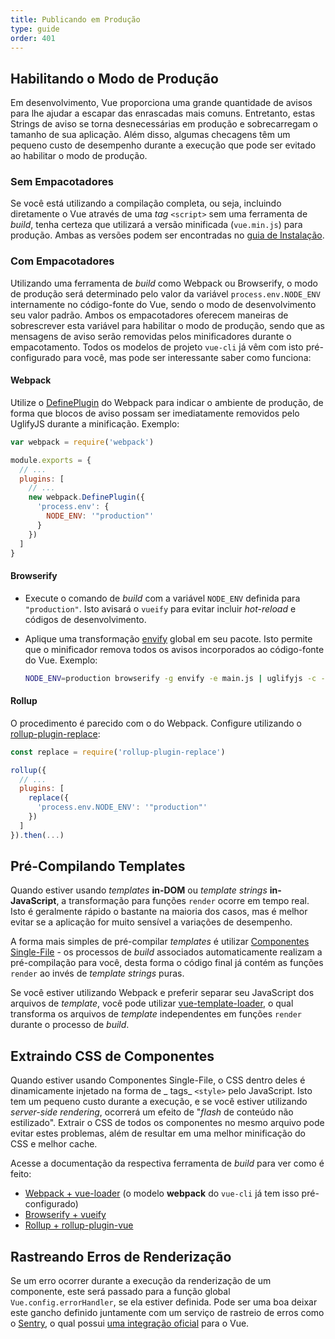 ```yaml
---
title: Publicando em Produção
type: guide
order: 401
---
```


## Habilitando o Modo de Produção

Em desenvolvimento, Vue proporciona uma grande quantidade de avisos para lhe ajudar a escapar das enrascadas mais comuns. Entretanto, estas Strings de aviso se torna desnecessárias em produção e sobrecarregam o tamanho de sua aplicação. Além disso, algumas checagens têm um pequeno custo de desempenho durante a execução que pode ser evitado ao habilitar o modo de produção.

### Sem Empacotadores

Se você está utilizando a compilação completa, ou seja, incluindo diretamente o Vue através de uma _tag_ `<script>` sem uma ferramenta de _build_, tenha certeza que utilizará a versão minificada (`vue.min.js`) para produção. Ambas as versões podem ser encontradas no [guia de Instalação](installation.html#Inclusao-Direta-com-lt-script-gt).

### Com Empacotadores

Utilizando uma ferramenta de _build_ como Webpack ou Browserify, o modo de produção será determinado pelo valor da variável `process.env.NODE_ENV` internamente no código-fonte do Vue, sendo o modo de desenvolvimento seu valor padrão. Ambos os empacotadores oferecem maneiras de sobrescrever esta variável para habilitar o modo de produção, sendo que as mensagens de aviso serão removidas pelos minificadores durante o empacotamento. Todos os modelos de projeto `vue-cli` já vêm com isto pré-configurado para você, mas pode ser interessante saber como funciona:

#### Webpack

Utilize o [DefinePlugin](https://webpack.js.org/plugins/define-plugin/) do Webpack para indicar o ambiente de produção, de forma que blocos de aviso possam ser imediatamente removidos pelo UglifyJS durante a minificação. Exemplo:

``` js
var webpack = require('webpack')

module.exports = {
  // ...
  plugins: [
    // ...
    new webpack.DefinePlugin({
      'process.env': {
        NODE_ENV: '"production"'
      }
    })
  ]
}
```

#### Browserify

- Execute o comando de _build_ com a variável `NODE_ENV` definida para `"production"`. Isto avisará o `vueify` para evitar incluir _hot-reload_ e códigos de desenvolvimento.

- Aplique uma transformação [envify](https://github.com/hughsk/envify) global em seu pacote. Isto permite que o minificador remova todos os avisos incorporados ao código-fonte do Vue. Exemplo:

  ``` bash
  NODE_ENV=production browserify -g envify -e main.js | uglifyjs -c -m > build.js
  ```

#### Rollup

O procedimento é parecido com o do Webpack. Configure utilizando o [rollup-plugin-replace](https://github.com/rollup/rollup-plugin-replace):

``` js
const replace = require('rollup-plugin-replace')

rollup({
  // ...
  plugins: [
    replace({
      'process.env.NODE_ENV': '"production"'
    })
  ]
}).then(...)
```

## Pré-Compilando Templates

Quando estiver usando _templates_ **in-DOM** ou _template strings_ **in-JavaScript**, a transformação para funções `render` ocorre em tempo real. Isto é geralmente rápido o bastante na maioria dos casos, mas é melhor evitar se a aplicação for muito sensível a variações de desempenho.

A forma mais simples de pré-compilar _templates_ é utilizar [Componentes Single-File](single-file-components.html) - os processos de _build_ associados automaticamente realizam a pré-compilação para você, desta forma o código final já contém as funções `render` ao invés de _template strings_ puras.

Se você estiver utilizando Webpack e preferir separar seu JavaScript dos arquivos de _template_, você pode utilizar [vue-template-loader](https://github.com/ktsn/vue-template-loader), o qual transforma os arquivos de _template_ independentes em funções `render` durante o processo de _build_.

## Extraindo CSS de Componentes

Quando estiver usando Componentes Single-File, o CSS dentro deles é dinamicamente injetado na forma de _ tags_ `<style>` pelo JavaScript. Isto tem um pequeno custo durante a execução, e se você estiver utilizando _server-side rendering_, ocorrerá um efeito de "_flash_ de conteúdo não estilizado". Extrair o CSS de todos os componentes no mesmo arquivo pode evitar estes problemas, além de resultar em uma melhor minificação do CSS e melhor cache.

Acesse a documentação da respectiva ferramenta de _build_ para ver como é feito:

- [Webpack + vue-loader](http://vue-loader.vuejs.org/en/configurations/extract-css.html) (o modelo **webpack** do `vue-cli` já tem isso pré-configurado)
- [Browserify + vueify](https://github.com/vuejs/vueify#css-extraction)
- [Rollup + rollup-plugin-vue](https://github.com/znck/rollup-plugin-vue#options)

## Rastreando Erros de Renderização

Se um erro ocorrer durante a execução da renderização de um componente, este será passado para a função global `Vue.config.errorHandler`, se ela estiver definida. Pode ser uma boa deixar este gancho definido juntamente com um serviço de rastreio de erros como o [Sentry](https://sentry.io), o qual possui [uma integração oficial](https://sentry.io/for/vue/) para o Vue.
